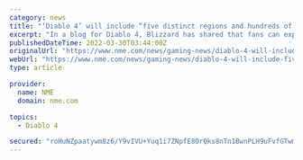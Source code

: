 ```yaml
---
category: news
title: "‘Diablo 4’ will include “five distinct regions and hundreds of dungeons”"
excerpt: "In a blog for Diablo 4, Blizzard has shared that fans can expect “five distinct regions and hundreds of dungeons” in the upcoming game, and detailed how the studio’s art team has designed each area."
publishedDateTime: 2022-03-30T03:44:00Z
originalUrl: "https://www.nme.com/news/gaming-news/diablo-4-will-include-five-distinct-regions-and-hundreds-of-dungeons-3193980"
webUrl: "https://www.nme.com/news/gaming-news/diablo-4-will-include-five-distinct-regions-and-hundreds-of-dungeons-3193980"
type: article

provider:
  name: NME
  domain: nme.com

topics:
  - Diablo 4

secured: "roHuNZpaatywm8z6/Y9vIVU+Yuq1i7ZNpfE8OrQks8nTn1BwnPLH9uFvfGTwmdE/6BwFccievIEMeGS07wVOM2n3jzYxFDht6vdOt4yF55PAIju6CivmJqmTu1t9x/Z/kbIFrXsrzmpbkWqOP1Pq38tj/b/hkAWqrxNzlDeqMMvPA28xBy+0Y/JSDiq9UWy5IhQIlKKAja1j8Uf5QKVJhCG74HhT5abSFjeaswojnUwh3kUW3rTBM0rAjAF70aSXf2Qa5xGuyccg9SfqwsaUreePV4BGAEpI8OojwQ/cs9OmU0DzMaGZiImN1qt/lEOzNVXIT0RTTe/W2XS2cVgfLyBXwWXnpf1R8M/+543f1T8=;+hpDZqwcXZzlLT7vaf9SLg=="
---
```


